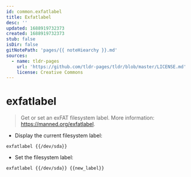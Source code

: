 ```yaml
---
id: common.exfatlabel
title: Exfatlabel
desc: ''
updated: 1688919732373
created: 1688919732373
stub: false
isDir: false
gitNotePath: 'pages/{{ noteHiearchy }}.md'
sources:
  - name: tldr-pages
    url: 'https://github.com/tldr-pages/tldr/blob/master/LICENSE.md'
    license: Creative Commons
---
```

# exfatlabel

> Get or set an exFAT filesystem label.
> More information: <https://manned.org/exfatlabel>.

- Display the current filesystem label:

`exfatlabel {{/dev/sda}}`

- Set the filesystem label:

`exfatlabel {{/dev/sda}} {{new_label}}`

